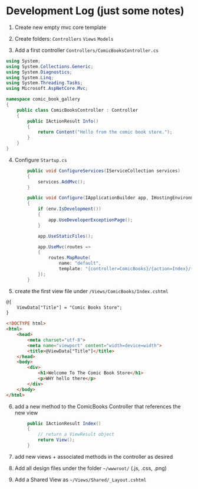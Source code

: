 # Development Log (just some notes)

1. Create new empty mvc core template
2. Create folders: `Controllers` `Views` `Models`

3. Add a first controller `Controllers/ComicBooksController.cs`
```cs
using System;
using System.Collections.Generic;
using System.Diagnostics;
using System.Linq;
using System.Threading.Tasks;
using Microsoft.AspNetCore.Mvc;

namespace comic_book_gallery
{
    public class ComicBooksController : Controller
    {
        public IActionResult Info()
        {
            return Content("Hello from the comic book store.");
        }
    }
}
```

4. Configure `Startup.cs`
```cs
        public void ConfigureServices(IServiceCollection services)
        {
            services.AddMvc();
        }
```

```cs
        public void Configure(IApplicationBuilder app, IHostingEnvironment env)
        {
            if (env.IsDevelopment())
            {
                app.UseDeveloperExceptionPage();
            }

            app.UseStaticFiles();

            app.UseMvc(routes =>
            {
                routes.MapRoute(
                    name: "default",
                    template: "{controller=ComicBooks}/{action=Index}/{id?}");
            });
        }
```





5. create the first view file under `/Views/ComicBooks/Index.cshtml`
```html
@{
    ViewData["Title"] = "Comic Books Store";
}

<!DOCTYPE html>
<html>
    <head>
        <meta charset="utf-8">
        <meta name="viewport" content="width=device=width">
        <title>@ViewData["Title"]</title>
    </head>
    <body>
        <div>
            <h1>Welcome To The Comic Book Store</h1>
            <p>WHY hello there</p>
        </div>
    </body>
</html>
```
6. add a new method to the ComicBooks Controller that references the new view
```cs
        public IActionResult Index()
        {
            // return a ViewResult object
            return View();
        }
```

7. add new views + associated methods in the controller as desired





8. Add all design files under the folder `~/wwwroot/` (.js, .css, .png)
9. Add a Shared View as `~/Views/Shared/_Layout.cshtml`

